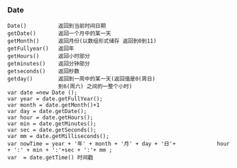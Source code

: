 ### Date
	Date()      	返回到当前时间日期
	getDate()   	返回一个月中的某一天
	getMonth()  	返回月份(以数组形式储存 返回到0到11)
	getFullyear() 	返回年
	getHours() 		返回小时部分
	getminutes() 	返回分钟部分
	getseconds() 	返回秒数
	getday() 		返回到一周中的某一天(返回值是0(周日)
					到6(周六) 之间的一整个小时)
	var date =new Date ();
	var year = date.getFullYear();
	var month = date.getMonth()+1
	var day = date.getDate();
	var hour = date.getHours();
	var min = date.getMinutes();
	var sec = date.getSeconds();
	var mm = date.getMilliseconds();	
	var nowTime = year + '年' + month + '月' + day + '日'+	 			hour + ':' + min + ':'+sec + ':'+ mm ;
	var  = date.getTime() 时间戳